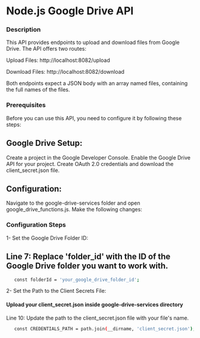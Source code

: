 # Node.js Google Drive API

### Description
This API provides endpoints to upload and download files from Google Drive. The API offers two routes:

Upload Files: http://localhost:8082/upload

Download Files: http://localhost:8082/download

Both endpoints expect a JSON body with an array named files, containing the full names of the files.

### Prerequisites
Before you can use this API, you need to configure it by following these steps:

## Google Drive Setup:

Create a project in the Google Developer Console.
Enable the Google Drive API for your project.
Create OAuth 2.0 credentials and download the client_secret.json file.


## Configuration:

Navigate to the google-drive-services folder and open google_drive_functions.js.
Make the following changes:

### Configuration Steps
1- Set the Google Drive Folder ID:

## Line 7: Replace 'folder_id' with the ID of the Google Drive folder you want to work with.
```bash
   const folderId = 'your_google_drive_folder_id';
```

2- Set the Path to the Client Secrets File:

#### Upload your client_secret.json inside google-drive-services directory
Line 10: Update the path to the client_secret.json file with your file's name.

```bash
   const CREDENTIALS_PATH = path.join(__dirname, 'client_secret.json');
```


